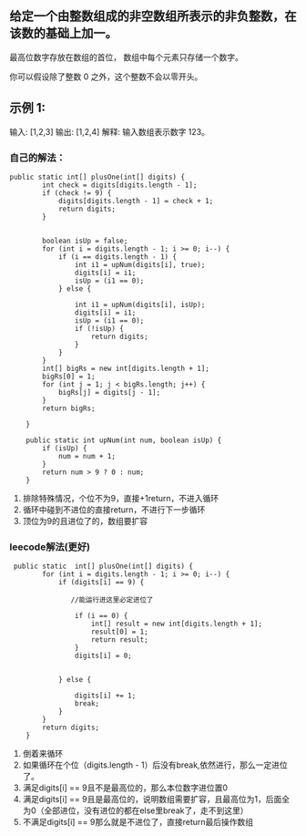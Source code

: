 
## 给定一个由整数组成的非空数组所表示的非负整数，在该数的基础上加一。

最高位数字存放在数组的首位， 数组中每个元素只存储一个数字。

你可以假设除了整数 0 之外，这个整数不会以零开头。

## 示例 1:

输入: [1,2,3]
输出: [1,2,4]
解释: 输入数组表示数字 123。


### 自己的解法：
```
public static int[] plusOne(int[] digits) {
        int check = digits[digits.length - 1];
        if (check != 9) {
            digits[digits.length - 1] = check + 1;
            return digits;
        }


        boolean isUp = false;
        for (int i = digits.length - 1; i >= 0; i--) {
            if (i == digits.length - 1) {
                int i1 = upNum(digits[i], true);
                digits[i] = i1;
                isUp = (i1 == 0);
            } else {

                int i1 = upNum(digits[i], isUp);
                digits[i] = i1;
                isUp = (i1 == 0);
                if (!isUp) {
                    return digits;
                }
            }
        }
        int[] bigRs = new int[digits.length + 1];
        bigRs[0] = 1;
        for (int j = 1; j < bigRs.length; j++) {
            bigRs[j] = digits[j - 1];
        }
        return bigRs;

    }

    public static int upNum(int num, boolean isUp) {
        if (isUp) {
            num = num + 1;
        }
        return num > 9 ? 0 : num;
    }
```

1. 排除特殊情况，个位不为9，直接+1return，不进入循环
2. 循环中碰到不进位的直接return，不进行下一步循环
3. 顶位为9的且进位了的，数组要扩容


### leecode解法(更好)
```
 public static  int[] plusOne(int[] digits) {
        for (int i = digits.length - 1; i >= 0; i--) {
            if (digits[i] == 9) {
               
               //能运行进这里必定进位了

                if (i == 0) {
                    int[] result = new int[digits.length + 1];
                    result[0] = 1;
                    return result;
                }
                digits[i] = 0;


            } else {
               
                digits[i] += 1;
                break;
            }
        }
        return digits;
    }
```

1. 倒着来循环
2. 如果循环在个位（digits.length - 1）后没有break,依然进行，那么一定进位了。
3. 满足digits[i] == 9且不是最高位的，那么本位数字进位置0
4. 满足digits[i] == 9且是最高位的，说明数组需要扩容，且最高位为1，后面全为0（全部进位，没有进位的都在else里break了，走不到这里）
5. 不满足digits[i] == 9那么就是不进位了，直接return最后操作数组